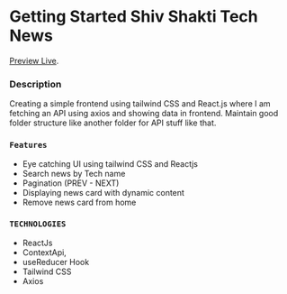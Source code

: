 # Getting Started  Shiv Shakti Tech News 

 [Preview Live](https://shivshaktinews.netlify.app/).


### Description 

Creating a simple frontend using tailwind CSS and React.js where I am  fetching an API using axios and showing data in frontend. Maintain good folder structure like another folder for API stuff like that. 

### `Features`

* Eye catching UI using tailwind CSS and Reactjs
* Search news by Tech name
* Pagination (PREV - NEXT)
* Displaying news card with dynamic content
* Remove news card from home

### `TECHNOLOGIES`

* ReactJs
* ContextApi,
* useReducer Hook
* Tailwind CSS
* Axios


